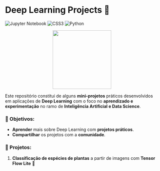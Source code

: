 # Deep Learning Projects 🧠

![Jupyter Notebook](https://img.shields.io/badge/Jupyter-F37626.svg?&style=for-the-badge&logo=Jupyter&logoColor=white) ![CSS3](https://img.shields.io/badge/Colab-F9AB00?style=for-the-badge&logo=googlecolab&color=525252) ![Python](https://img.shields.io/badge/Python-3776AB?style=for-the-badge&logo=python&logoColor=white) 

<p align="center">
<img src="https://image.flaticon.com/icons/png/512/2857/2857351.png" width="192"><br>
</p>

Este repositório constitui de alguns **mini-projetos** práticos desenvolvidos em aplicações de **Deep Learning** com o foco no **aprendizado e experimentação** no ramo de **Inteligência Artificial e Data Science**.

### 🎯 Objetivos:

* **Aprender** mais sobre Deep Learning com **projetos práticos**.
* **Compartilhar** os projetos com a **comunidade**.

### 📐 Projetos:

1. **Classificação de espécies de plantas** a partir de imagens com **Tensor Flow Lite** 🌷
